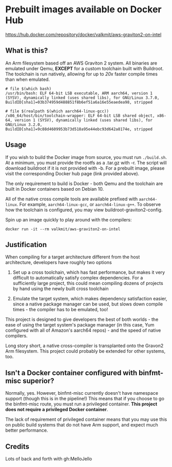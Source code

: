 # Prebuilt images available on Docker Hub

https://hub.docker.com/repository/docker/valkmit/aws-graviton2-on-intel

## What is this?

An Arm filesystem based off an AWS Graviton 2 system. All binaries are emulated
under Qemu, **EXCEPT** for a custom toolchain built with Buildroot. The
toolchain is run natively, allowing for up to _20x_ faster compile times than
when emulated.

```
# file $(which bash)
/usr/bin/bash: ELF 64-bit LSB executable, ARM aarch64, version 1 (SYSV), dynamically linked (uses shared libs), for GNU/Linux 3.7.0, BuildID[sha1]=03b374959d488851f8b6ef51a6a16e55eaedea98, stripped

# file $(realpath $(which aarch64-linux-gcc))
/x86_64/host/bin/toolchain-wrapper: ELF 64-bit LSB shared object, x86-64, version 1 (SYSV), dynamically linked (uses shared libs), for GNU/Linux 3.2.0, BuildID[sha1]=9c88d4609953b73d518a95e44ebc93d642a8174e, stripped
```

## Usage

If you wish to build the Docker image from source, you must run `./build.sh`.
At a minimum, you must provide the rootfs as a .tar.gz with -r. The script
will download buildroot if it is not provided with -b. For a prebuilt image,
please visit the corresponding Docker hub page (link provided above).

The only requirement to build is Docker - both Qemu and the toolchain are
built in Docker containers based on Debian 10.

All of the native cross compile tools are available prefixed with
`aarch64-linux`. For example, `aarch64-linux-gcc`, or `aarch64-linux-g++`.
To observe how the toolchain is configured, you may view
buildroot-graviton2-config.

Spin up an image quickly to play around with the compilers:

```
docker run -it --rm valkmit/aws-graviton2-on-intel
```

## Justification

When compiling for a target architecture different from the host architecture,
developers have roughly two options

1. Set up a cross toolchain, which has fast performance, but makes it very
difficult to automatically satisfy complex dependencies. For a sufficiently
large project, this could mean compiling dozens of projects by hand using the
newly built cross toolchain

2. Emulate the target system, which makes dependency satisfaction easier,
since a native package manager can be used, but slows down compile times -
the compiler has to be emulated, too!

This project is designed to give developers the best of both worlds - the
ease of using the target system's package manager (in this case, Yum configured
with all of Amazon's aarch64 repos) - and the speed of native compilers.

Long story short, a native cross-compiler is transplanted onto the Gravon2
Arm filesystem. This project could probably be extended for other systems, too.

## Isn't a Docker container configured with binfmt-misc superior?

Normally, yes. However, binfmt-misc currently doesn't have namespace support
(though this is in the pipeline!) This means that if you choose to go the
binfmt-misc route, you must run a privileged container. **This project does
not require a privileged Docker container**.

The lack of requirement of privileged container means that you may use this
on public build systems that do not have Arm support, and expect much better
performance.

## Credits

Lots of back and forth with gh:MelloJello
